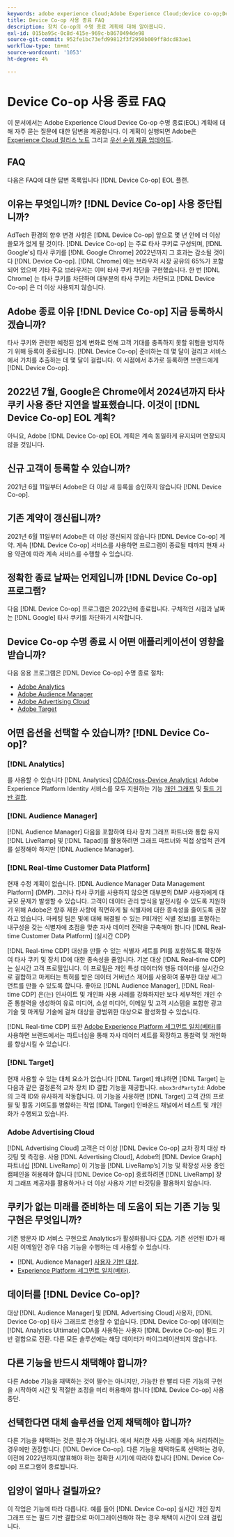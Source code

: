 ```yaml
---
keywords: adobe experience cloud;Adobe Experience Cloud;device co-op;Device Co-op;수명 종료
title: Device Co-op 사용 종료 FAQ
description: 장치 Co-op의 수명 종료 계획에 대해 알아봅니다.
exl-id: 015ba95c-0c8d-415e-969c-b8670494de98
source-git-commit: 952fe1bc73efd99812f3f2950b009ff8dcd83ae1
workflow-type: tm+mt
source-wordcount: '1053'
ht-degree: 4%

---
```


# Device Co-op 사용 종료 FAQ

이 문서에서는 Adobe Experience Cloud Device Co-op 수명 종료(EOL) 계획에 대해 자주 묻는 질문에 대한 답변을 제공합니다. 이 계획이 실행되면 Adobe은 [Experience Cloud 릴리스 노트](https://experienceleague.adobe.com/docs/release-notes/experience-cloud/current.html?lang=ko-KR) 그리고 [우선 순위 제품 업데이트](https://www.adobe.com/kr/subscription/priority-product-update.html).

## FAQ

다음은 FAQ에 대한 답변 목록입니다 [!DNL Device Co-op] EOL 플랜.

## 이유는 무엇입니까? [!DNL Device Co-op] 사용 중단됩니까?

AdTech 환경의 향후 변경 사항은 [!DNL Device Co-op] 앞으로 몇 년 안에 더 이상 쓸모가 없게 될 것이다. [!DNL Device Co-op] 는 주로 타사 쿠키로 구성되며, [!DNL Google's] 타사 쿠키를 [!DNL Google Chrome] 2022년까지 그 효과는 감소될 것이다 [!DNL Device Co-op]. [!DNL Chrome] 에는 브라우저 시장 공유의 65%가 포함되어 있으며 기타 주요 브라우저는 이미 타사 쿠키 차단을 구현했습니다. 한 번 [!DNL Chrome] 는 타사 쿠키를 차단하며 대부분의 타사 쿠키는 차단되고 [!DNL Device Co-op] 은 더 이상 사용되지 않습니다.

## Adobe 종료 이유 [!DNL Device Co-op] 지금 등록하시겠습니까?

타사 쿠키와 관련한 예정된 업계 변화로 인해 고객 기대를 충족하지 못할 위험을 방지하기 위해 등록이 종료됩니다. [!DNL Device Co-op] 준비하는 데 몇 달이 걸리고 서비스에서 가치를 추출하는 데 몇 달이 걸립니다. 이 시점에서 추가로 등록하면 브랜드에게 [!DNL Device Co-op].

## 2022년 7월, Google은 Chrome에서 2024년까지 타사 쿠키 사용 중단 지연을 발표했습니다. 이것이 [!DNL Device Co-op] EOL 계획?

아니요, Adobe [!DNL Device Co-op] EOL 계획은 계속 동일하게 유지되며 연장되지 않을 것입니다.

## 신규 고객이 등록할 수 있습니까?

2021년 6월 11일부터 Adobe은 더 이상 새 등록을 승인하지 않습니다 [!DNL Device Co-op].

## 기존 계약이 갱신됩니까?

2021년 6월 11일부터 Adobe은 더 이상 갱신되지 않습니다 [!DNL Device Co-op] 계약. 계속 [!DNL Device Co-op] 서비스를 사용하면 프로그램이 종료될 때까지 현재 사용 약관에 따라 계속 서비스를 수행할 수 있습니다.

## 정확한 종료 날짜는 언제입니까 [!DNL Device Co-op] 프로그램?

다음 [!DNL Device Co-op] 프로그램은 2022년에 종료됩니다. 구체적인 시점과 날짜는 [!DNL Google] 타사 쿠키를 차단하기 시작합니다.

## Device Co-op 수명 종료 시 어떤 애플리케이션이 영향을 받습니까?

다음 응용 프로그램은 [!DNL Device Co-op] 수명 종료 절차:

- [Adobe Analytics](https://experienceleague.adobe.com/docs/analytics.html?lang=en)
- [Adobe Audience Manager](https://experienceleague.adobe.com/docs/audience-manager/user-guide/overview/aam-overview.html?lang=en)
- [Adobe Advertising Cloud](https://experienceleague.adobe.com/docs/advertising-cloud.html?lang=en)
- [Adobe Target](https://experienceleague.adobe.com/docs/target/using/introduction/intro.html?lang=en)

## 어떤 옵션을 선택할 수 있습니까? [!DNL Device Co-op]?

### [!DNL Analytics]

를 사용할 수 있습니다 [!DNL Analytics] [CDA(Cross-Device Analytics)](https://experienceleague.adobe.com/docs/analytics/components/cda/overview.html) Adobe Experience Platform Identity 서비스를 모두 지원하는 기능 [개인 그래프](https://experienceleague.adobe.com/docs/analytics/components/cda/device-graph.html?lang=en) 및 [필드 기반 결합](https://experienceleague.adobe.com/docs/analytics/components/cda/field-based-stitching.html?lang=en).

### [!DNL Audience Manager]

[!DNL Audience Manager] 다음을 포함하여 타사 장치 그래프 파트너와 통합 유지 [!DNL LiveRamp] 및 [!DNL Tapad]를 활용하려면 그래프 파트너와 직접 상업적 관계를 설정해야 하지만 [!DNL Audience Manager].

### [!DNL Real-time Customer Data Platform]

현재 수정 계획이 없습니다. [!DNL Audience Manager Data Management Platform] (DMP). 그러나 타사 쿠키를 사용하지 않으면 대부분의 DMP 사용자에게 대규모 문제가 발생할 수 있습니다. 고객이 데이터 관리 방식을 발전시킬 수 있도록 지원하기 위해 Adobe은 향후 제한 사항에 직면하게 될 식별자에 대한 종속성을 줄이도록 권장하고 있습니다. 마케팅 팀은 및에 대해 해결될 수 있는 PII(개인 식별 정보)를 포함하는 내구성을 갖는 식별자에 초점을 맞춘 자사 데이터 전략을 구축해야 합니다 [!DNL Real-time Customer Data Platform] (실시간 CDP)

[!DNL Real-time CDP] 대상을 만들 수 있는 식별자 세트를 PII를 포함하도록 확장하여 타사 쿠키 및 장치 ID에 대한 종속성을 줄입니다. 기본 대상 [!DNL Real-time CDP] 는 실시간 고객 프로필입니다. 이 프로필은 개인 특성 데이터와 행동 데이터를 실시간으로 결합하고 마케터는 특허를 받은 데이터 거버넌스 제어를 사용하여 풍부한 대상 세그먼트를 만들 수 있도록 합니다. 좋아요 [!DNL Audience Manager], [!DNL Real-time CDP] 은(는) 인사이트 및 개인화 사용 사례를 강화하지만 보다 세부적인 개인 수준 통찰력을 생성하여 유료 미디어, 소셜 미디어, 이메일 및 고객 시스템을 포함한 광고 기술 및 마케팅 기술에 걸쳐 대상을 광범위한 대상으로 활성화할 수 있습니다.

[!DNL Real-time CDP] 또한 [Adobe Experience Platform 세그먼트 일치(베타)](https://experienceleague.adobe.com/docs/experience-platform/segmentation/ui/segment-match/overview.html?lang=en)를 사용하면 브랜드에서는 파트너십을 통해 자사 데이터 세트를 확장하고 통찰력 및 개인화를 향상시킬 수 있습니다.

### [!DNL Target]

현재 사용할 수 있는 대체 요소가 없습니다 [!DNL Target] 왜냐하면 [!DNL Target] 는 다음과 같은 결정론적 교차 장치 ID 결합 기능을 제공합니다. `mbox3rdPartyId`: Adobe의 고객 ID와 유사하게 작동합니다. 이 기능을 사용하면 [!DNL Target] 고객 간의 프로필 및 활동 기여도를 병합하는 작업 [!DNL Target] 인바운드 채널에서 테스트 및 개인화가 수행되고 있습니다.

### Adobe Advertising Cloud

[!DNL Advertising Cloud] 고객은 더 이상 [!DNL Device Co-op] 교차 장치 대상 타깃팅 및 측정용. 사용 [!DNL Advertising Cloud], Adobe의 [!DNL Device Graph] 파트너십 [!DNL LiveRamp] 이 기능을 [!DNL LiveRamp’s] 기능 및 확장성 사용 중인 캠페인을 허용해야 합니다 [!DNL Device Co-op] 종료하려면 [!DNL LiveRamp] 장치 그래프 제공자를 활용하거나 더 이상 사용자 기반 타깃팅을 활용하지 않습니다.

## 쿠키가 없는 미래를 준비하는 데 도움이 되는 기존 기능 및 구현은 무엇입니까?

기존 방문자 ID 서비스 구현으로 Analytics가 활성화됩니다 [CDA](https://experienceleague.adobe.com/docs/analytics/components/cda/overview.html). 기존 선언된 ID가 해시된 이메일인 경우 다음 기능을 수행하는 데 사용할 수 있습니다.

- [!DNL Audience Manager] [사용자 기반 대상](https://experienceleague.adobe.com/docs/audience-manager/user-guide/features/destinations/people-based/people-based-destinations-overview.html).
- [Experience Platform 세그먼트 일치(베타)](https://experienceleague.adobe.com/docs/experience-platform/segmentation/ui/segment-match/overview.html?lang=en).

## 데이터를 [!DNL Device Co-op]?

대상 [!DNL Audience Manager] 및 [!DNL Advertising Cloud] 사용자, [!DNL Device Co-op] 타사 그래프로 전송할 수 없습니다. [!DNL Device Co-op] 데이터는 [!DNL Analytics Ultimate] CDA를 사용하는 사용자 [!DNL Device Co-op] 필드 기반 결합으로 전환. 다른 모든 솔루션에는 해당 데이터가 마이그레이션되지 않습니다.

## 다른 기능을 반드시 채택해야 합니까?

다른 Adobe 기능을 채택하는 것이 필수는 아니지만, 가능한 한 빨리 다른 기능의 구현을 시작하여 시간 및 적절한 조정을 미리 허용해야 합니다 [!DNL Device Co-op] 사용 중단.

## 선택한다면 대체 솔루션을 언제 채택해야 합니까?

다른 기능을 채택하는 것은 필수가 아닙니다. 에서 처리한 사용 사례를 계속 처리하려는 경우에만 권장합니다. [!DNL Device Co-op]. 다른 기능을 채택하도록 선택하는 경우, 이전에 2022년까지(발표해야 하는 정확한 시기)에 따라야 합니다 [!DNL Device Co-op] 프로그램이 종료됩니다.

## 입양이 얼마나 걸릴까요?

이 작업은 기능에 따라 다릅니다. 예를 들어 [!DNL Device Co-op] 실시간 개인 장치 그래프 또는 필드 기반 결합으로 마이그레이션해야 하는 경우 채택이 시간이 오래 걸립니다.
